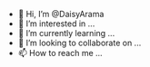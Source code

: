 - 👋 Hi, I’m @DaisyArama
- 👀 I’m interested in ...
- 🌱 I’m currently learning ...
- 💞️ I’m looking to collaborate on ...
- 📫 How to reach me ...

<!---
DaisyArama/DaisyArama is a ✨ special ✨ repository because its `README.md` (this file) appears on your GitHub profile.
You can click the Preview link to take a look at your changes.
--->
